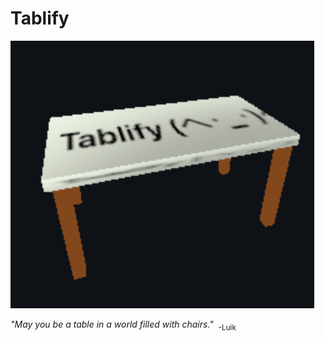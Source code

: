 # Tablify
<img src="doc/Tably.png" alt="table" />

 *"May you be a table in a world filled with chairs."*
&nbsp;<sub>-Luik</sub>

